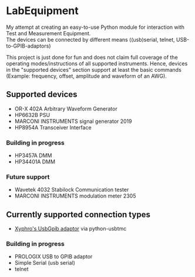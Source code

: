 # LabEquipment

My attempt at creating an easy-to-use Python module for interaction with Test and Measurement Equipment.  
The devices can be connected by different means ((usb)serial, telnet, USB-to-GPIB-adaptors)

This project is just done for fun and does not claim full coverage of the operating modes/instructions of all supported instruments.
Hence, devices in the "supported devices" section support at least the basic commands (Example: frequency, offset, amplitude and waveform of an AWG).


## Supported devices
* OR-X 402A Arbitrary Waveform Generator
* HP6632B PSU
* MARCONI INSTRUMENTS signal generator 2019
* HP8954A Transceiver Interface

### Building in progress
* HP3457A DMM
* HP34401A DMM

### Future support
* Wavetek 4032 Stabilock Communication tester
* MARCONI INSTRUMENTS modulation meter 2305

## Currently supported connection types

* [Xyphro's UsbGpib adaptor](https://github.com/xyphro/UsbGpib) via python-usbtmc


### Building in progress
* PROLOGIX USB to GPIB adaptor
* Simple Serial (usb serial)
* telnet
